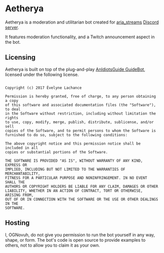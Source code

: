 # Aetherya

Aetherya is a moderation and utilitarian bot created for [aria_streams](https://www.twitch.tv/aria_streams) [Discord server](https://discord.gg/5cQzxmz).

It features moderation functionality, and a Twitch announcement aspect in the bot. 

## Licensing

Aetherya is built on top of the plug-and-play [AnIdiotsGuide GuideBot](https://github.com/AnIdiotsGuide/guidebot-class), licensed under the following license.

```MIT License

Copyright (c) 2017 Évelyne Lachance

Permission is hereby granted, free of charge, to any person obtaining a copy
of this software and associated documentation files (the "Software"), to deal
in the Software without restriction, including without limitation the rights
to use, copy, modify, merge, publish, distribute, sublicense, and/or sell
copies of the Software, and to permit persons to whom the Software is
furnished to do so, subject to the following conditions:

The above copyright notice and this permission notice shall be included in all
copies or substantial portions of the Software.

THE SOFTWARE IS PROVIDED "AS IS", WITHOUT WARRANTY OF ANY KIND, EXPRESS OR
IMPLIED, INCLUDING BUT NOT LIMITED TO THE WARRANTIES OF MERCHANTABILITY,
FITNESS FOR A PARTICULAR PURPOSE AND NONINFRINGEMENT. IN NO EVENT SHALL THE
AUTHORS OR COPYRIGHT HOLDERS BE LIABLE FOR ANY CLAIM, DAMAGES OR OTHER
LIABILITY, WHETHER IN AN ACTION OF CONTRACT, TORT OR OTHERWISE, ARISING FROM,
OUT OF OR IN CONNECTION WITH THE SOFTWARE OR THE USE OR OTHER DEALINGS IN THE
SOFTWARE.
```

## Hosting

I, OGNovuh, do not give you permission to run the bot yourself in any way, shape, or form. The bot's code is open source to provide examples to others, not to allow you to claim it as your own.